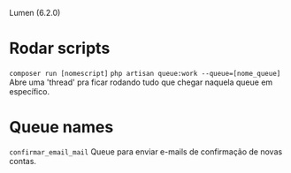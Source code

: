 Lumen (6.2.0)

# Rodar scripts

`composer run [nomescript]`
`php artisan queue:work --queue=[nome_queue]` Abre uma 'thread' pra ficar rodando tudo que chegar naquela queue em específico.

# Queue names

`confirmar_email_mail` Queue para enviar e-mails de confirmação de novas contas.
